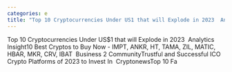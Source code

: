 ```yaml
---
categories: e
title: "Top 10 Cryptocurrencies Under US1 that will Explode in 2023  Analytics Insight"
---
```

Top 10 Cryptocurrencies Under US$1 that will Explode in 2023&nbsp;&nbsp;Analytics Insight10 Best Cryptos to Buy Now - IMPT, ANKR, HT, TAMA, ZIL, MATIC, HBAR, MKR, CRV, IBAT&nbsp;&nbsp;Business 2 CommunityTrustful and Successful ICO Crypto Platforms of 2023 to Invest In&nbsp;&nbsp;CryptonewsTop 10 Fa